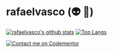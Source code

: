 # rafaelvasco (:alien: :metal:)
[![rafaelvasco's github stats](https://github-readme-stats.vercel.app/api?username=rafaelvasco&theme=radical)](https://github.com/anuraghazra/github-readme-stats)
[![Top Langs](https://github-readme-stats.vercel.app/api/top-langs/?username=rafaelvasco&theme=radical&layout=compact)](https://github.com/anuraghazra/github-readme-stats)

[![Contact me on Codementor](https://www.codementor.io/m-badges/rafaelvasco/im-a-cm-b.svg)](https://www.codementor.io/@rafaelvasco?refer=badge)
